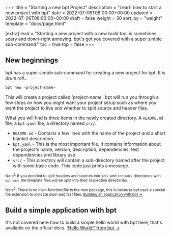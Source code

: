 +++
title = "Starting a new bpt Project"
description = "Learn how to start a new project with bpt"
date = 2022-07-06T08:00:00+00:00
updated = 2022-07-06T08:00:00+00:00
draft = false
weight = 30
sort_by = "weight"
template = "docs/page.html"

[extra]
lead = "Starting a new project with a new build tool is sometimes scary and down-right annoying. bpt's got you covered with a super simple sub-command."
toc = true
top = false
+++

## New beginnings

bpt has a super simple sub-command for creating a new project for bpt. It is _drum roll..._

```sh
bpt new <project-name>
```

This will create a project called '_project-name_'. bpt will run you through a few steps on how you might want your project setup such as where you want the project to live and whether to split source and header files.

What you will find is three items in the newly created directory. A `README.md` file, a `bpt.yaml` file, a directory named `src/`.

- `README.md` - Contains a few lines with the name of the project and a short blanket description.
- `bpt.yaml` - This is the most important file. It contains information about the project's name, version, description, dependencies, test dependencies and library use.
- `src/` - This directory will contain a sub-directory named after the project with some basic code. This code just prints a messege.

<sub>Note<sup>1</sup>: If you decided to split headers and sources into `src/` and `include/` directories with `bpt new`, the template files will be split into their respective directories.</sub>

<sub>Note<sup>2</sup>: There is no main function/file in the new package, this is because bpt uses a special file extension to indicate _main_ and _test_ files. [Building an application with bpt →](https://bpt.pizza/docs/latest/guide/apps.html)</sub>

## Build a simple application with bpt

It's not covered here how to build a simple hello world with bpt here, that's available on the offical docs. ['Hello World!' from bpt →](https://bpt.pizza/docs/latest/tut/install.html#easy-mode-install-yourself)
